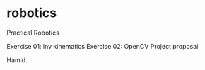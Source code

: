 # robotics
Practical Robotics

Exercise 01: inv kinematics
Exercise 02: OpenCV
Project proposal

Hamid.
